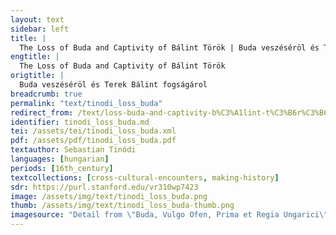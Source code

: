 ```yaml
---
layout: text
sidebar: left
title: |
  The Loss of Buda and Captivity of Bálint Török | Buda veszéséröl és Terek Bálint fogságárol
engtitle: |
  The Loss of Buda and Captivity of Bálint Török
origtitle: |
  Buda veszéséröl és Terek Bálint fogságárol
breadcrumb: true
permalink: "text/tinodi_loss_buda"
redirect_from: /text/loss-buda-and-captivity-b%C3%A1lint-t%C3%B6r%C3%B6k
identifier: tinodi_loss_buda.md
tei: /assets/tei/tinodi_loss_buda.xml
pdf: /assets/pdf/tinodi_loss_buda.pdf
textauthor: Sebastian Tinódi
languages: [hungarian]
periods: [16th_century]
textcollections: [cross-cultural-encounters, making-history]
sdr: https://purl.stanford.edu/vr310wp7423
image: /assets/img/text/tinodi_loss_buda.png
thumb: /assets/img/text/tinodi_loss_buda-thumb.png
imagesource: "Detail from \"Buda, Vulgo Ofen, Prima et Regia Ungarici\" (1572). David Rumsey Map Collection, David Rumsey Map Center, Stanford Libraries."
---
```

